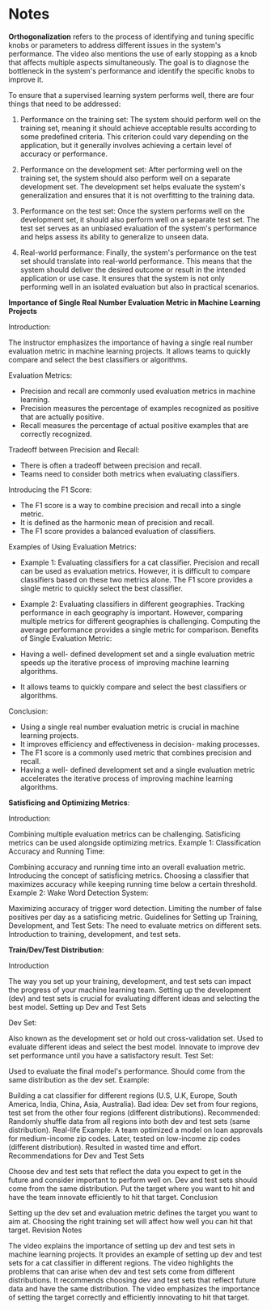 # Notes


**Orthogonalization** refers to the process of identifying and tuning specific knobs or parameters to address different issues in the system's performance. The video also mentions the use of early stopping as a knob that affects multiple aspects simultaneously. The goal is to diagnose the bottleneck in the system's performance and identify the specific knobs to improve it.


To ensure that a supervised learning system performs well, there are four things that need to be addressed:

1. Performance on the training set: The system should perform well on the training set, meaning it should achieve acceptable results according to some predefined criteria. This criterion could vary depending on the application, but it generally involves achieving a certain level of accuracy or performance.

2. Performance on the development set: After performing well on the training set, the system should also perform well on a separate development set. The development set helps evaluate the system's generalization and ensures that it is not overfitting to the training data.

3. Performance on the test set: Once the system performs well on the development set, it should also perform well on a separate test set. The test set serves as an unbiased evaluation of the system's performance and helps assess its ability to generalize to unseen data.

4. Real-world performance: Finally, the system's performance on the test set should translate into real-world performance. This means that the system should deliver the desired outcome or result in the intended application or use case. It ensures that the system is not only performing well in an isolated evaluation but also in practical scenarios.


**Importance of Single Real Number Evaluation Metric in Machine Learning Projects**

Introduction:

The instructor emphasizes the importance of having a single real number evaluation metric in machine learning projects.
It allows teams to quickly compare and select the best classifiers or algorithms.

Evaluation Metrics:

- Precision and recall are commonly used evaluation metrics in machine learning.
- Precision measures the percentage of examples recognized as positive that are actually positive.
- Recall measures the percentage of actual positive examples that are correctly recognized.

Tradeoff between Precision and Recall:

- There is often a tradeoff between precision and recall.
- Teams need to consider both metrics when evaluating classifiers.


Introducing the F1 Score:

- The F1 score is a way to combine precision and recall into a single metric.
- It is defined as the harmonic mean of precision and recall.
- The F1 score provides a balanced evaluation of classifiers.

Examples of Using Evaluation Metrics:

- Example 1: Evaluating classifiers for a cat classifier.
Precision and recall can be used as evaluation metrics.
However, it is difficult to compare classifiers based on these two metrics alone.
The F1 score provides a single metric to quickly select the best classifier.

- Example 2: Evaluating classifiers in different geographies.
Tracking performance in each geography is important.
However, comparing multiple metrics for different geographies is challenging.
Computing the average performance provides a single metric for comparison.
Benefits of Single Evaluation Metric:

- Having a well- defined development set and a single evaluation metric speeds up the iterative process of improving machine learning algorithms.
- It allows teams to quickly compare and select the best classifiers or algorithms.

Conclusion:

- Using a single real number evaluation metric is crucial in machine learning projects.
- It improves efficiency and effectiveness in decision- making processes.
- The F1 score is a commonly used metric that combines precision and recall.
- Having a well- defined development set and a single evaluation metric accelerates the iterative process of improving machine learning algorithms.

**Satisficing and Optimizing Metrics**:

Introduction:

Combining multiple evaluation metrics can be challenging.
Satisficing metrics can be used alongside optimizing metrics.
Example 1: Classification Accuracy and Running Time:

Combining accuracy and running time into an overall evaluation metric.
Introducing the concept of satisficing metrics.
Choosing a classifier that maximizes accuracy while keeping running time below a certain threshold.
Example 2: Wake Word Detection System:

Maximizing accuracy of trigger word detection.
Limiting the number of false positives per day as a satisficing metric.
Guidelines for Setting up Training, Development, and Test Sets:
The need to evaluate metrics on different sets.
Introduction to training, development, and test sets.


**Train/Dev/Test Distribution**:

Introduction

The way you set up your training, development, and test sets can impact the progress of your machine learning team.
Setting up the development (dev) and test sets is crucial for evaluating different ideas and selecting the best model.
Setting up Dev and Test Sets

Dev Set:

Also known as the development set or hold out cross-validation set.
Used to evaluate different ideas and select the best model.
Innovate to improve dev set performance until you have a satisfactory result.
Test Set:

Used to evaluate the final model's performance.
Should come from the same distribution as the dev set.
Example:

Building a cat classifier for different regions (U.S, U.K, Europe, South America, India, China, Asia, Australia).
Bad idea: Dev set from four regions, test set from the other four regions (different distributions).
Recommended: Randomly shuffle data from all regions into both dev and test sets (same distribution).
Real-life Example:
A team optimized a model on loan approvals for medium-income zip codes.
Later, tested on low-income zip codes (different distribution).
Resulted in wasted time and effort.
Recommendations for Dev and Test Sets

Choose dev and test sets that reflect the data you expect to get in the future and consider important to perform well on.
Dev and test sets should come from the same distribution.
Put the target where you want to hit and have the team innovate efficiently to hit that target.
Conclusion

Setting up the dev set and evaluation metric defines the target you want to aim at.
Choosing the right training set will affect how well you can hit that target.
Revision Notes

The video explains the importance of setting up dev and test sets in machine learning projects.
It provides an example of setting up dev and test sets for a cat classifier in different regions.
The video highlights the problems that can arise when dev and test sets come from different distributions.
It recommends choosing dev and test sets that reflect future data and have the same distribution.
The video emphasizes the importance of setting the target correctly and efficiently innovating to hit that target.